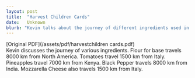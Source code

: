 ```yaml
---
layout: post
title:  "Harvest Children Cards"
date:   Unknown
blurb: "Kevin talks about the journey of different ingredients used in our daily meals. He highlights the distances they travel from various parts of the world to our tables, emphasizing the global interconnectedness of our food supply."
---
```

[Original PDF](/assets/pdf/harvestchildren cards.pdf)    
Kevin discusses the journey of various ingredients. Flour for base travels 8000 km from North America. Tomatoes travel 1500 km from Italy. Pineapples travel 7000 km from Kenya. Black Pepper travels 8000 km from India. Mozzarella Cheese also travels 1500 km from Italy.
